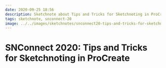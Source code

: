 ```yaml
---
date: 2020-09-25 18:56
description: Sketchnote about Tips and Tricks for Sketchnoting in ProCreate
tags: sketchnote, snconnect-20
image: ../../images/sketchnotes/snconnect20-tips-and-tricks-for-sketchnoting-in-procreate-small.jpg
---
```


# SNConnect 2020: Tips and Tricks for Sketchnoting in ProCreate
